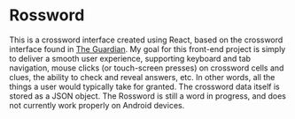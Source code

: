 # Rossword

This is a crossword interface created using React, based on the crossword interface found in [The Guardian](https://www.theguardian.com/crosswords). My goal for this front-end project is simply to deliver a smooth user experience, supporting keyboard and tab navigation, mouse clicks (or touch-screen presses) on crossword cells and clues, the ability to check and reveal answers, etc. In other words, all the things a user would typically take for granted. The crossword data itself is stored as a JSON object. The Rossword is still a word in progress, and does not currently work properly on Android devices.
